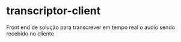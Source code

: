 # transcriptor-client
Front end de solução para transcrever em tempo real o audio sendo recebido no cliente
